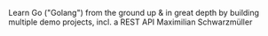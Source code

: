 Learn Go ("Golang") from the ground up & in great depth by building multiple demo projects, incl. a REST API
Maximilian Schwarzmüller